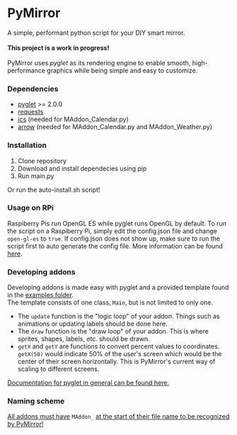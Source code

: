# PyMirror
A simple, performant python script for your DIY smart mirror.<br><br>
**This project is a work in progress!**<br><br>
PyMirror uses *pyglet* as its rendering engine to enable smooth, high-performance graphics while being simple and easy to customize.


### Dependencies
- [pyglet](https://pypi.org/project/pyglet/) >= 2.0.0
- [requests](https://pypi.org/project/requests/)
- [ics](https://pypi.org/project/ics/) (needed for MAddon_Calendar.py)
- [arrow](https://pypi.org/project/arrow/) (needed for MAddon_Calendar.py and MAddon_Weather.py)

### Installation
1. Clone repository
2. Download and install dependecies using pip
3. Run main.py

Or run the auto-install.sh script!

### Usage on RPi
Raspiberry Pis run OpenGL ES while pyglet runs OpenGL by default. To run the script on a Raspiberry Pi, simply edit the config.json file and change `open-gl-es` to `true`. If config.json does not show up, make sure to run the script first to auto generate the config file. More information can be found [here](https://pyglet.readthedocs.io/en/latest/programming_guide/opengles.html#programming-guide-opengles).

### Developing addons
Developing addons is made easy with pyglet and a provided template found in the [examples folder](https://github.com/code-jasoo/PyMirror/tree/main/examples).<br>
The template consists of one class, `Main`, but is not limited to only one.
- The `update` function is the "logic loop" of your addon. Things such as animations or updating labels should be done here.
- The `draw` function is the "draw loop" of your addon. This is where sprites, shapes, labels, etc. should be drawn.
- `getX` and `getY` are functions to convert percent values to coordinates. `getX(50)` would indicate 50% of the user's screen which would be the center of their screen horizontally. This is PyMirror's current way of scaling to different screens.

[Documentation for pyglet in general can be found here.](https://pyglet.readthedocs.io/en/latest/index.html)

### Naming scheme
<u>All addons must have</u> `MAddon_` <u>at the start of their file name to be recognized by PyMirror!</u>



